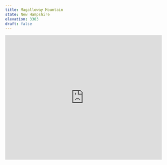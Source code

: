 ```yaml
---
title: Magalloway Mountain 
state: New Hampshire
elevation: 3383 
draft: false
---
```

<iframe class="alltrails" src="https://www.alltrails.com/widget/trail/us/new-hampshire/magalloway-mountain?u=i&sh=q5vqbr" width="100%" height="400" frameBorder="0" scrolling="no" marginHeight="0" marginWidth="0" title="AllTrails: Trail Guides and Maps for Hiking, Camping, and Running"></iframe>
